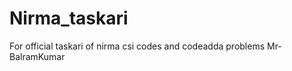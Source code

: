 # Nirma_taskari
For official taskari of nirma csi codes and codeadda problems
                                             Mr-BalramKumar
